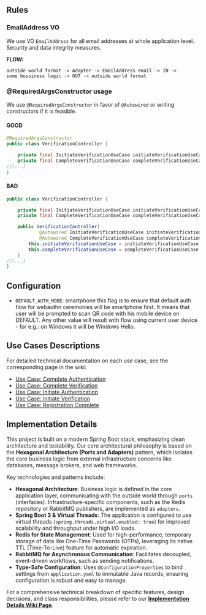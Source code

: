 ## Rules

### EmailAddress VO
We use VO `EmailAddress` for all email addresses at whole application level. 
Security and data integrity measures.

**FLOW:**
```
outside world format -> Adapter -> EmailAddress email -> IN -> 
some bussiness logic -> OUT -> outside world format
```

### @RequiredArgsConstructor usage
We use `@RequiredArgsConstructor` in favor of `@Autowired` or writing constructors if it is feasible.

#### GOOD

```java
@RequiredArgsConstructor
public class VerificationController {

    private final InitiateVerificationUseCase initiateVerificationUseCase;
    private final CompleteVerificationUseCase completeVerificationUseCase;
//(...)
}
```

#### BAD
```java
public class VerificationController {

    private final InitiateVerificationUseCase initiateVerificationUseCase;
    private final CompleteVerificationUseCase completeVerificationUseCase;

    public VerificationController(
            @Autowired InitiateVerificationUseCase initiateVerificationUseCase, 
            @Autowired CompleteVerificationUseCase completeVerificationUseCase) {
        this.initiateVerificationUseCase = initiateVerificationUseCase;
        this.completeVerificationUseCase = completeVerificationUseCase;
    }
//(...)
}
```

## Configuration

- `DEFAULT_AUTH_MODE`: smartphone
    this flag is to ensure that default auth flow for webauthn ceremonies will be smartphone first. 
    It means that user will be prompted to scan QR code with his mobile device on DEFAULT.
    Any other value will result with flow using current user device - for e.g.: on Windows it will be Windows Hello.

## Use Cases Descriptions

For detailed technical documentation on each use case, see the corresponding page in the wiki:

- [Use Case: Complete Authentication](../../wiki/Use-Case:-Complete-Authentication)
- [Use Case: Complete Verification](../../wiki/Use-Case:-Complete-Verification)
- [Use Case: Initiate Authentication](../../wiki/Use-Case:-Initiate-Authentication)
- [Use Case: Initiate Verification](../../wiki/Use-Case:-Initiate-Verification)
- [Use Case: Registration Complete](../../wiki/Use-Case:-Registration-Complete)

## Implementation Details

This project is built on a modern Spring Boot stack, emphasizing clean architecture and testability. Our core architectural philosophy is based on the **Hexagonal Architecture (Ports and Adapters)** pattern, which isolates the core business logic from external infrastructure concerns like databases, message brokers, and web frameworks.

Key technologies and patterns include:

-   **Hexagonal Architecture**: Business logic is defined in the core application layer, communicating with the outside world through `ports` (interfaces). Infrastructure-specific components, such as the Redis repository or RabbitMQ publishers, are implemented as `adapters`.
-   **Spring Boot 3 & Virtual Threads**: The application is configured to use virtual threads (`spring.threads.virtual.enabled: true`) for improved scalability and throughput under high I/O loads.
-   **Redis for State Management**: Used for high-performance, temporary storage of data like One-Time Passwords (OTPs), leveraging its native TTL (Time-To-Live) feature for automatic expiration.
-   **RabbitMQ for Asynchronous Communication**: Facilitates decoupled, event-driven workflows, such as sending notifications.
-   **Type-Safe Configuration**: Uses `@ConfigurationProperties` to bind settings from `application.yaml` to immutable Java records, ensuring configuration is robust and easy to manage.

For a comprehensive technical breakdown of specific features, design decisions, and class responsibilities, please refer to our **[Implementation Details Wiki Page](https://github.com/BankApp-project/auth/wiki/Implementation-Details)**.
